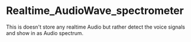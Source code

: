 # Realtime_AudioWave_spectrometer

This is doesn't store any realtime Audio but rather detect the voice signals and show in as Audio spectrum.
